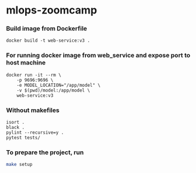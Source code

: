 # mlops-zoomcamp

### Build image from Dockerfile
```
docker build -t web-service:v3 .
```

### For running docker image from web_service and expose port to host machine
```
docker run -it --rm \
    -p 9696:9696 \
    -e MODEL_LOCATION="/app/model" \
    -v $(pwd)/model:/app/model \
    web-service:v3
```

### Without makefiles
```
isort .
black .
pylint --recursive=y .
pytest tests/
```

### To prepare the project, run
```bash
make setup
```
